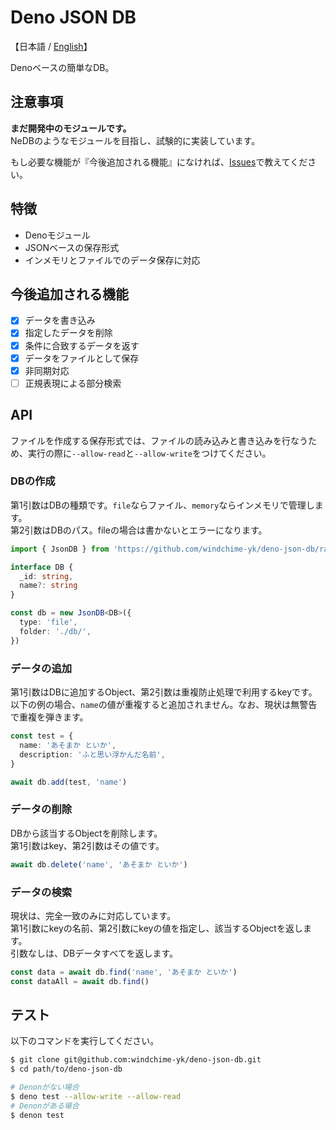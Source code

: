 # Deno JSON DB
【日本語 / [English](./README.md)】

Denoベースの簡単なDB。

## 注意事項
**まだ開発中のモジュールです。**  
NeDBのようなモジュールを目指し、試験的に実装しています。

もし必要な機能が『今後追加される機能』になければ、[Issues](https://github.com/windchime-yk/deno-json-db/issues/new)で教えてください。

## 特徴
- Denoモジュール
- JSONベースの保存形式
- インメモリとファイルでのデータ保存に対応

## 今後追加される機能
- [x] データを書き込み
- [x] 指定したデータを削除
- [x] 条件に合致するデータを返す
- [x] データをファイルとして保存
- [x] 非同期対応
- [ ] 正規表現による部分検索

## API
ファイルを作成する保存形式では、ファイルの読み込みと書き込みを行なうため、実行の際に`--allow-read`と`--allow-write`をつけてください。

### DBの作成
第1引数はDBの種類です。`file`ならファイル、`memory`ならインメモリで管理します。  
第2引数はDBのパス。fileの場合は書かないとエラーになります。
``` typescript
import { JsonDB } from 'https://github.com/windchime-yk/deno-json-db/raw/master/mod.ts'

interface DB {
  _id: string,
  name?: string
}

const db = new JsonDB<DB>({
  type: 'file',
  folder: './db/',
})
```

### データの追加
第1引数はDBに追加するObject、第2引数は重複防止処理で利用するkeyです。  
以下の例の場合、`name`の値が重複すると追加されません。なお、現状は無警告で重複を弾きます。

``` typescript
const test = {
  name: 'あそまか といか',
  description: 'ふと思い浮かんだ名前',
}

await db.add(test, 'name')
```

### データの削除
DBから該当するObjectを削除します。  
第1引数はkey、第2引数はその値です。
``` typescript
await db.delete('name', 'あそまか といか')
```

### データの検索
現状は、完全一致のみに対応しています。  
第1引数にkeyの名前、第2引数にkeyの値を指定し、該当するObjectを返します。  
引数なしは、DBデータすべてを返します。
``` typescript
const data = await db.find('name', 'あそまか といか')
const dataAll = await db.find()
```

## テスト
以下のコマンドを実行してください。
``` bash
$ git clone git@github.com:windchime-yk/deno-json-db.git
$ cd path/to/deno-json-db

# Denonがない場合
$ deno test --allow-write --allow-read
# Denonがある場合
$ denon test
```